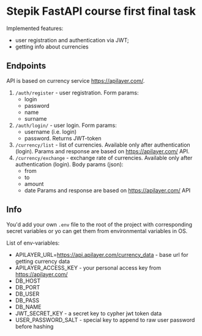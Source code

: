 # Stepik FastAPI course first final task
Implemented features:
* user registration and authentication via JWT;
* getting info about currencies

## Endpoints
API is based on currency service https://apilayer.com/.
1. `/auth/register` - user registration. Form params:
    * login
    * password
    * name
    * surname
2. `/auth/login/` - user login. Form params:
    * username (i.e. login)
    * password.
    Returns JWT-token
3. `/currency/list` - list of currencies. Available only after authentication (login). Params and response are based on https://apilayer.com/ API.
4. `/currency/exchange` - exchange rate of currencies. Available only after authentication (login). Body params (json):
    * from
    * to
    * amount
    * date
Params and response are based on https://apilayer.com/ API

## Info
You'd add  your own `.env` file to the root of the project  with corresponding secret variables or yo can get them from environmental variables in OS.

List of env-variables:
- APILAYER_URL=https://api.apilayer.com/currency_data - base url for getting currency data
- APILAYER_ACCESS_KEY - your personal access key from https://apilayer.com/
- DB_HOST
- DB_PORT
- DB_USER
- DB_PASS
- DB_NAME
- JWT_SECRET_KEY - a secret key to cypher jwt token data
- USER_PASSWORD_SALT - special key to append to raw user password before hashing